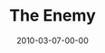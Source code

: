 ---
layout: message
category: message
series: "Free"
title: "The Enemy"
date: 2010-03-07-00-00
message_id: 607
sc-permalink-url: "http://soundcloud.com/crdschurch/the-enemy"
audio: "http://s3.amazonaws.com/crossroads-media/messages/audio/Free3.mp3"
audio-duration: "31:04"
description: "Brian Tome talks about how the enemy plots to steal freedom from us."
video: "http://s3.amazonaws.com/crossroads-media/messages/video/Free3.mp4"
video-duration: "36:31"
yt-embed-url: "//www.youtube.com/embed/NQXos2K9-t8"
video-image: "http://s3.amazonaws.com/crossroads-media/images/Free3-still.jpg"
program: "http://s3.amazonaws.com/crossroads-media/documents/03_06-07_10Program.pdf"
tag: 
 - satan
 - devil
 - enemy
 - tome
 - strongholds
explicit: false
---